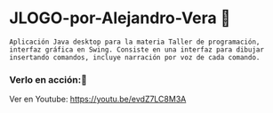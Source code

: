 # JLOGO-por-Alejandro-Vera 🚀
```
Aplicación Java desktop para la materia Taller de programación, 
interfaz gráfica en Swing. Consiste en una interfaz para dibujar 
insertando comandos, incluye narración por voz de cada comando.
```

### Verlo en acción:🔧
Ver en Youtube: https://youtu.be/evdZ7LC8M3A
